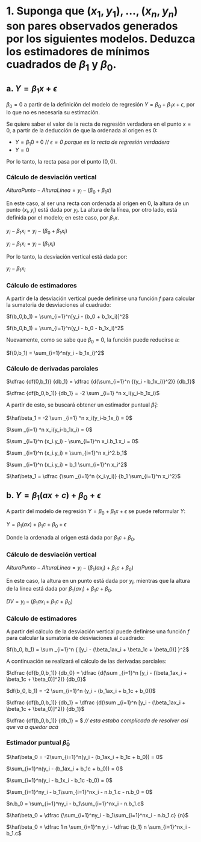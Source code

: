 # 1. Suponga que $(x_1, y_1), ... , (x_n, y_n)$ son pares observados generados por los siguientes modelos. Deduzca los estimadores de mínimos cuadrados de $\beta_1$ y $\beta_0$.

## a. $Y = \beta_1 x + \epsilon$

$\beta_0 = 0$ a partir de la definición del modelo de regresión $Y = \beta_0 + \beta_1x + \epsilon$, por lo que no es necesaria su estimación.

Se quiere saber el valor de la recta de regresión verdadera en el punto $x=0$, a partir de la deducción de que la ordenada al origen es 0:

* $Y = \beta_1 0 + 0$ // *$\epsilon = 0$ porque es la recta de regresión verdadera*
* $Y = 0$

Por lo tanto, la recta pasa por el punto $(0,0)$.

### Cálculo de desviación vertical

$Altura Punto - Altura Línea = y_i - (\beta_0 + \beta_1 x)$

En este caso, al ser una recta con ordenada al origen en 0, la altura de un punto $(x_i, y_i)$ está dada por $y_i$. La altura de la línea, por otro lado, está definida por el modelo; en este caso, por $\beta_1x$.

$y_i - \beta_1x_i = y_i-(\beta_0 + \beta_1x_i)$

$y_i - \beta_1x_i = y_i - (\beta_1x_i)$

Por lo tanto, la desviación vertical está dada por:

$y_i - \beta_1x_i$

### Cálculo de estimadores

A partir de la desviación vertical puede definirse una función $f$ para calcular la sumatoria de desviaciones al cuadrado:

$f(b_0,b_1) = \sum_{i=1}^n[y_i - (b_0 + b_1x_i)]^2$

$f(b_0,b_1) = \sum_{i=1}^n(y_i - b_0 - b_1x_i)^2$

Nuevamente, como se sabe que $\beta_0 = 0$, la función puede reducirse a:

$f(0,b_1) = \sum_{i=1}^n(y_i - b_1x_i)^2$

### Cálculo de derivadas parciales

$\dfrac {df(0,b_1)} {db_1} = \dfrac {d(\sum_{i=1}^n {(y_i - b_1x_i)}^2)} {db_1}$

$\dfrac {df(b_0,b_1)} {db_1} = -2 \sum _{i=1} ^n x_i(y_i-b_1x_i)$

A partir de esto, se buscará obtener un estimador puntual $\hat\beta_1$:

$\hat\beta_1 = -2 \sum _{i=1} ^n x_i(y_i-b_1x_i) = 0$

$\sum _{i=1} ^n x_i(y_i-b_1x_i) = 0$

$\sum _{i=1}^n (x_i.y_i) - \sum_{i=1}^n x_i.b_1.x_i = 0$

$\sum _{i=1}^n (x_i.y_i) = \sum_{i=1}^n x_i^2.b_1$

$\sum _{i=1}^n (x_i.y_i) = b_1 \sum_{i=1}^n x_i^2$

$\hat\beta_1 = \dfrac {\sum _{i=1}^n (x_i.y_i)} {b_1 \sum_{i=1}^n x_i^2}$

## b. $Y = \beta_1(ax+c) + \beta_0 + \epsilon$

A partir del modelo de regresión $Y = \beta_0 + \beta_1x + \epsilon$ se puede reformular $Y$:

$Y = \beta_1(ax) + \beta_1c + \beta_0 + \epsilon$

Donde la ordenada al origen está dada por $\beta_1c + \beta_0$.

### Cálculo de desviación vertical

$AlturaPunto - AlturaLinea = y_i -(\beta_1(ax_i) + \beta_1c + \beta_0)$

En este caso, la altura en un punto está dada por $y_i$, mientras que la altura de la línea está dada por $\beta_1(ax_i) + \beta_1c + \beta_0$.

$DV = y_i - (\beta_1ax_i + \beta_1c + \beta_0)$

### Cálculo de estimadores

A partir del cálculo de la desviación vertical puede definirse una función $f$ para calcular la sumatoria de desviaciones al cuadrado:

$f(b_0, b_1) = \sum _{i=1}^n { [y_i - (\beta_1ax_i + \beta_1c + \beta_0)] }^2$

A continuación se realizará el cálculo de las derivadas parciales:

$\dfrac {df(b_0,b_1)} {db_0} = \dfrac {d(\sum _{i=1}^n [y_i - (\beta_1ax_i + \beta_1c + \beta_0)]^2)} {db_0}$

$df(b_0, b_1) = -2 \sum_{i=1}^n (y_i - (b_1ax_i + b_1c + b_0))$

$\dfrac {df(b_0,b_1)} {db_1} = \dfrac {d(\sum _{i=1}^n [y_i - (\beta_1ax_i + \beta_1c + \beta_0)]^2)} {db_1}$

$\dfrac {df(b_0,b_1)} {db_1} = $ *// esta estaba complicada de resolver así que va a quedar acá*

### Estimador puntual $\hat\beta_0$

$\hat\beta_0 = -2\sum_{i=1}^n(y_i - (b_1ax_i + b_1c + b_0)) = 0$

$\sum_{i=1}^n(y_i - (b_1ax_i + b_1c + b_0)) = 0$

$\sum_{i=1}^n(y_i - b_1x_i - b_1c -b_0) = 0$

$\sum_{i=1}^ny_i - b_1\sum_{i=1}^nx_i - n.b_1.c - n.b_0 = 0$

$n.b_0 = \sum_{i=1}^ny_i - b_1\sum_{i=1}^nx_i - n.b_1.c$

$\hat\beta_0 = \dfrac {\sum_{i=1}^ny_i - b_1\sum_{i=1}^nx_i - n.b_1.c} {n}$

$\hat\beta_0 = \dfrac 1 n \sum_{i=1}^n y_i - \dfrac {b_1} n \sum_{i=1}^nx_i - b_1.c$